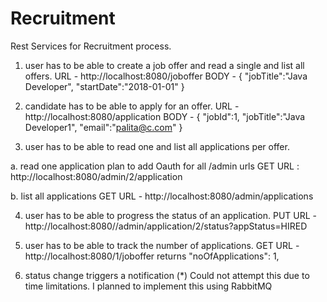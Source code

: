 # Recruitment
Rest Services for Recruitment process.

1. user has to be able to create a job offer and read a single and list all offers.
URL - http://localhost:8080/joboffer
BODY - {
	"jobTitle":"Java Developer",
	"startDate":"2018-01-01"
}

2. candidate has to be able to apply for an offer.
URL - http://localhost:8080/application
BODY - {   "jobId":1,
	"jobTitle":"Java Developer1",
	"email":"palita@c.com"
}

3. user has to be able to read one and list all applications per offer.

a. read one application 
plan to add Oauth for all /admin urls
GET URL : http://localhost:8080/admin/2/application

b. list all applications
GET URL - http://localhost:8080/admin/applications


4. user has to be able to progress the status of an application.
PUT URL - http://localhost:8080//admin/application/2/status?appStatus=HIRED

5. user has to be able to track the number of applications.
GET URL - http://localhost:8080/1/joboffer
returns "noOfApplications": 1,

6. status change triggers a notification (*)
Could not attempt this due to time limitations.
I planned to implement this using RabbitMQ
